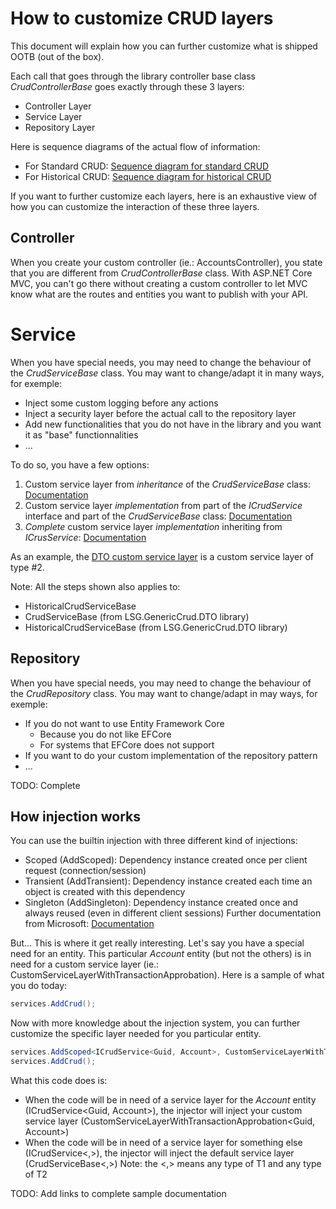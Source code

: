 # How to customize CRUD layers
This document will explain how you can further customize what is shipped OOTB (out of the box).

Each call that goes through the library controller base class *CrudControllerBase* goes exactly through these 3 layers:
- Controller Layer
- Service Layer
- Repository Layer

Here is sequence diagrams of the actual flow of information:
- For Standard CRUD: [Sequence diagram for standard CRUD](./sequence-StandardCrud.png)
- For Historical CRUD: [Sequence diagram for historical CRUD](./sequence-HistoricalCrud.png)


If you want to further customize each layers, here is an exhaustive view of how you can customize the interaction of these three layers.

## Controller
When you create your custom controller (ie.: AccountsController), you state that you are different from *CrudControllerBase* class. With ASP.NET Core MVC, you can't go there without creating a custom controller to let MVC know what are the routes and entities you want to publish with your API.

# Service
When you have special needs, you may need to change the behaviour of the *CrudServiceBase* class. You may want to change/adapt it in many ways, for exemple:
- Inject some custom logging before any actions
- Inject a security layer before the actual call to the repository layer
- Add new functionalities that you do not have in the library and you want it as "base" functionnalities
- ...

To do so, you have a few options:
1. Custom service layer from *inheritance* of the *CrudServiceBase* class: [Documentation](./CustomServiceLayerInheritance.md)
2. Custom service layer *implementation* from part of the *ICrudService* interface and part of the *CrudServiceBase* class: [Documentation](./CustomServiceLayerImplementation.md)
3. *Complete* custom service layer *implementation* inheriting from *ICrusService*: [Documentation](./CompleteCustomServiceLayer.md)

As an example, the [DTO custom service layer](../../LSG.GenericCrud.Dto/Services/CrudService.cs) is a custom service layer of type #2.

Note: All the steps shown also applies to:
- HistoricalCrudServiceBase
- CrudServiceBase (from LSG.GenericCrud.DTO library)
- HistoricalCrudServiceBase (from LSG.GenericCrud.DTO library)

## Repository
When you have special needs, you may need to change the behaviour of the *CrudRepository* class. You may want to change/adapt in may ways, for exemple:
- If you do not want to use Entity Framework Core
    - Because you do not like EFCore
    - For systems that EFCore does not support
- If you want to do your custom implementation of the repository pattern
- ...

TODO: Complete

## How injection works
You can use the builtin injection with three different kind of injections:
- Scoped (AddScoped): Dependency instance created once per client request (connection/session)
- Transient (AddTransient): Dependency instance created each time an object is created with this dependency
- Singleton (AddSingleton): Dependency instance created once and always reused (even in different client sessions)
Further documentation from Microsoft: [Documentation](https://docs.microsoft.com/en-us/aspnet/core/fundamentals/dependency-injection?view=aspnetcore-3.1#service-lifetimes)

But... This is where it get really interesting. Let's say you have a special need for an entity. This particular *Account* entity (but not the others) is in need for a custom service layer (ie.: CustomServiceLayerWithTransactionApprobation). Here is a sample of what you do today:
```csharp
services.AddCrud();
```
Now with more knowledge about the injection system, you can further customize the specific layer needed for you particular entity.
```csharp
services.AddScoped<ICrudService<Guid, Account>, CustomServiceLayerWithTransactionApprobation<Guid, Account>>();
services.AddCrud();
```
What this code does is:
- When the code will be in need of a service layer for the *Account* entity (ICrudService<Guid, Account>), the injector will inject your custom service layer (CustomServiceLayerWithTransactionApprobation<Guid, Account>)
- When the code will be in need of a service layer for something else (ICrudService<,>), the injector will inject the default service layer (CrudServiceBase<,>)
Note: the <,> means any type of T1 and any type of T2

TODO: Add links to complete sample documentation